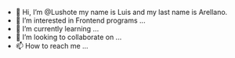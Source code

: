 - 👋 Hi, I’m @Lushote my name is Luis and my last name is Arellano.
- 👀 I’m interested in Frontend programs ...
- 🌱 I’m currently learning  ...
- 💞️ I’m looking to collaborate on ...
- 📫 How to reach me ...
